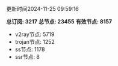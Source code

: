更新时间2024-11-25 09:59:16

**总订阅: 3217**
**总节点: 23455**
**有效节点: 8157**
- v2ray节点: 5719
- trojan节点: 1252
- ss节点: 1178
- ssr节点: 8
